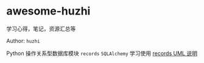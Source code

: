 # awesome-huzhi
学习心得，笔记，资源汇总等

Author: `huzhi`

Python 操作关系型数据库模块 `records` `SQLAlchemy` 学习使用
[records UML 说明](https://github.com/lanzhiwang/records)
